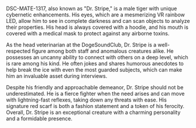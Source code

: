 DSC-MATE-1317, also known as "Dr. Stripe," is a male tiger with unique cybernetic enhancements. His eyes, which are a mesmerizing VR rainbow LED, allow him to see in complete darkness and can scan objects to analyze their properties. His head is always covered with a hoodie, and his mouth is covered with a medical mask to protect against any airborne toxins.

As the head veterinarian at the DogeSoundClub, Dr. Stripe is a well-respected figure among both staff and anomalous creatures alike. He possesses an uncanny ability to connect with others on a deep level, which is rare among his kind. He often jokes and shares humorous anecdotes to help break the ice with even the most guarded subjects, which can make him an invaluable asset during interviews.

Despite his friendly and approachable demeanor, Dr. Stripe should not be underestimated. He is a fierce fighter when the need arises and can move with lightning-fast reflexes, taking down any threats with ease. His signature red scarf is both a fashion statement and a token of his ferocity. Overall, Dr. Stripe is an exceptional creature with a charming personality and a formidable presence.